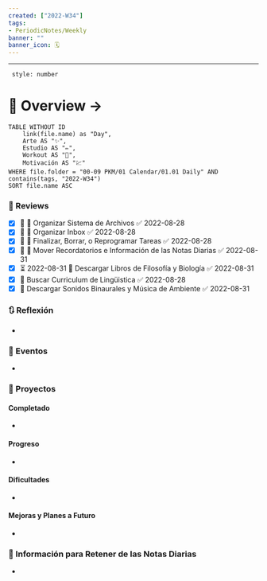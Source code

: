 ```yaml
---
created: ["2022-W34"]
tags: 
- PeriodicNotes/Weekly
banner: ""
banner_icon: 🗓️
---
```

___
```toc
 style: number
```
# 🌌 Overview -> 
```dataview
TABLE WITHOUT ID
	link(file.name) as "Day",
	Arte AS "✨",
	Estudio AS "✏️",
	Workout AS "💪",
	Motivación AS "💹"
WHERE file.folder = "00-09 PKM/01 Calendar/01.01 Daily" AND 
contains(tags, "2022-W34")
SORT file.name ASC
```

### 📑 Reviews
- [x] 📅  🔼 Organizar Sistema de Archivos ✅ 2022-08-28
- [x] 📅  🔼 Organizar Inbox ✅ 2022-08-28
- [x] 📅  🔼 Finalizar, Borrar, o Reprogramar Tareas ✅ 2022-08-28
- [x] 📅  🔼 Mover Recordatorios e Información de las Notas Diarias ✅ 2022-08-31
- [x] ⏳ 2022-08-31 🔼 Descargar Libros de Filosofía y Biología ✅ 2022-08-31
- [x] 🔼 Buscar Curriculum de Lingüistica ✅ 2022-08-28
- [x] 🔽 Descargar Sonidos Binaurales y Música de Ambiente ✅ 2022-08-31

### 🔃 Reflexión
- 
### 📜 Eventos
- 
### 📃 Proyectos
#### **Completado**
- 
#### **Progreso**
- 
#### **Dificultades**
- 
#### **Mejoras y Planes a Futuro**
- 
### 💾 Información para Retener de las Notas Diarias
- 